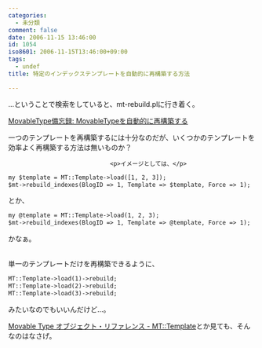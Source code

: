 ```yaml
---
categories:
  - 未分類
comment: false
date: 2006-11-15 13:46:00
id: 1054
iso8601: 2006-11-15T13:46:00+09:00
tags:
  - undef
title: 特定のインデックステンプレートを自動的に再構築する方法

---
```


<div class="entry-body">
                                 <p>…ということで検索をしていると、mt-rebuild.plに行き着く。</p>

<p><a href="http://bizcaz.com/archives/2006/08/09-221138.php">MovableType備忘録: MovableTypeを自動的に再構築する</a></p>

<p>一つのテンプレートを再構築するには十分なのだが、いくつかのテンプレートを効率よく再構築する方法は無いものか？<br /></p>
                              
                                 <p>イメージとしては、</p>

```default
my $template = MT::Template->load([1, 2, 3]);
$mt->rebuild_indexes(BlogID => 1, Template => $template, Force => 1);
```

<p>とか、</p>

```default
my @template = MT::Template->load(1, 2, 3);
$mt->rebuild_indexes(BlogID => 1, Template => @template, Force => 1);
```

<p>かなぁ。</p>

<p><br />
単一のテンプレートだけを再構築できるように、</p>

```default
MT::Template->load(1)->rebuild;
MT::Template->load(2)->rebuild;
MT::Template->load(3)->rebuild;
```

<p>みたいなのでもいいんだけど…。</p>

<p><a href="http://www.sixapart.jp/movabletype/manual/object_reference/archives/mt_template.html">Movable Type オブジェクト・リファレンス - MT::Template</a>とか見ても、そんなのはなさげ。</p>
                              </div>    	